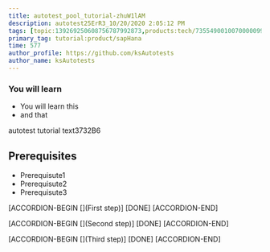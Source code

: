 ```yaml
---
title: autotest_pool_tutorial-zhuW1lAM
description: autotest25ErR3_10/20/2020 2:05:12 PM
tags: [topic:139269250608756787992873,products:tech/73554900100700000996,tutorial:experience/advanced]
primary_tag: tutorial:product/sapHana
time: 577
author_profile: https://github.com/ksAutotests
author_name: ksAutotests
---
```

### You will learn
- You will learn this
- and that

autotest tutorial text3732B6

## Prerequisites
- Prerequisute1
- Prerequisute2
- Prerequisute3

[ACCORDION-BEGIN [](First step)]
[DONE]
[ACCORDION-END]

[ACCORDION-BEGIN [](Second step)]
[DONE]
[ACCORDION-END]

[ACCORDION-BEGIN [](Third step)]
[DONE]
[ACCORDION-END]

